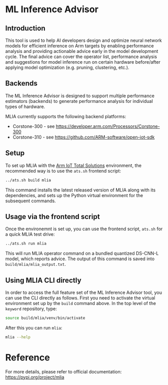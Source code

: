 # ML Inference Advisor

## Introduction

This tool is used to help AI developers design and optimize neural network
models for efficient inference on Arm targets by enabling performance analysis
and providing actionable advice early in the model development cycle. The final
advice can cover the operator list, performance analysis and suggestions for
model inference run on certain hardware before/after applying model optimization
(e.g. pruning, clustering, etc.).

## Backends

The ML Inference Advisor is designed to support multiple performance
estimators (backends) to generate performance analysis for individual
types of hardware.

MLIA currently supports the following backend platforms:
* Corstone-300 - see https://developer.arm.com/Processors/Corstone-300
* Corstone-310 - see https://github.com/ARM-software/open-iot-sdk

## Setup

To set up MLIA with the [Arm IoT Total Solutions](https://www.arm.com/solutions/iot/total-solutions-iot) environment,
the recommended way is to use the `ats.sh` frontend script:

```bash
../ats.sh build mlia
```
This command installs the latest released version of MLIA along with its dependencies, and sets up the Python
virtual environment for the subsequent commands.

## Usage via the frontend script

Once the environemnt is set up, you can use the frontend script, `ats.sh` for a quick MLIA test drive:

```bash
../ats.sh run mlia
```

This will run MLIA operator command on a bundled quantized DS-CNN-L model, which reports advice.
The output of this command is saved into `build/mlia/mlia_output.txt`.

## Using MLIA CLI directly

In order to access the full feature set of the ML Inference Advisor tool, you can use the CLI directly as follows.
First you need to activate the virtual environment set up by the `build` command above.
In the top level of the `keyword` repository, type:

```bash
source build/mlia/venv/bin/activate
```

After this you can run `mlia`:

```bash
mlia --help
```

# Reference

For more details, please refer to official documentation: https://pypi.org/project/mlia
